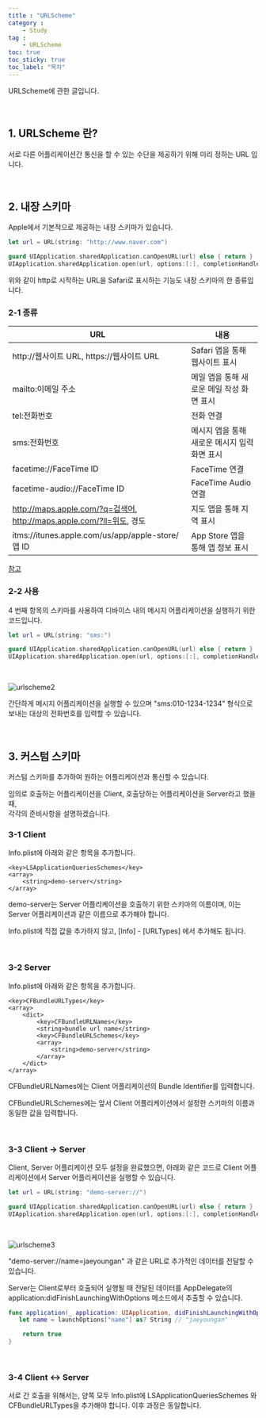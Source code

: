 ```yaml
---
title : "URLScheme"
category :
    - Study
tag :
    - URLScheme
toc: true
toc_sticky: true
toc_label: "목차"
---
```


URLScheme에 관한 글입니다.

<br/>

## 1. URLScheme 란?

서로 다른 어플리케이션간 통신을 할 수 있는 수단을 제공하기 위해 미리 정하는 URL 입니다.   

<br/>

## 2. 내장 스키마

Apple에서 기본적으로 제공하는 내장 스키마가 있습니다.

~~~swift
let url = URL(string: "http://www.naver.com")

guard UIApplication.sharedApplication.canOpenURL(url) else { return }
UIApplication.sharedApplication.open(url, options:[:], completionHandler:nil)
~~~

위와 같이 http로 시작하는 URL을 Safari로 표시하는 기능도 내장 스키마의 한 종류입니다.

### 2-1 종류

|URL|내용|
|------|---|
| http://웹사이트 URL, https://웹사이트 URL | Safari 앱을 통해 웹사이트 표시 |
| mailto:이메일 주소 | 메일 앱을 통해 새로운 메일 작성 화면 표시 |
| tel:전화번호 | 전화 연결 |
| sms:전화번호 | 메시지 앱을 통해 새로운 메시지 입력 화면 표시 |
| facetime://FaceTime ID | FaceTime 연결 |
| facetime-audio://FaceTime ID | FaceTime Audio 연결 |
| http://maps.apple.com/?q=검색어, http://maps.apple.com/?ll=위도, 경도 | 지도 앱을 통해 지역 표시 |
| itms://itunes.apple.com/us/app/apple-store/앱 ID | App Store 앱을 통해 앱 정보 표시 |

[참고](http://blog.naver.com/horajjan/220893876471)

### 2-2 사용

4 번째 항목의 스키마를 사용하여 디바이스 내의 메시지 어플리케이션을 실행하기 위한 코드입니다.

~~~swift
let url = URL(string: "sms:")

guard UIApplication.sharedApplication.canOpenURL(url) else { return }
UIApplication.sharedApplication.open(url, options:[:], completionHandler:nil)
~~~

<br/>

![urlscheme2](https://user-images.githubusercontent.com/61190690/100412110-05d62200-30b7-11eb-8b6d-ae29c586833b.gif)

간단하게 메시지 어플리케이션을 실행할 수 있으며 "sms:010-1234-1234" 형식으로 보내는 대상의 전화번호를 입력할 수 있습니다.

<br/>

## 3. 커스텀 스키마

커스텀 스키마를 추가하여 원하는 어플리케이션과 통신할 수 있습니다.

임의로 호출하는 어플리케이션을 Client, 호출당하는 어플리케이션을 Server라고 했을 때,   
각각의 준비사항을 설명하겠습니다.

### 3-1 Client

Info.plist에 아래와 같은 항목을 추가합니다.

~~~
<key>LSApplicationQueriesSchemes</key>
<array>
	<string>demo-server</string>
</array>
~~~

demo-server는 Server 어플리케이션을 호출하기 위한 스키마의 이름이며, 이는 Server 어플리케이션과 같은 이름으로 추가해야 합니다.

Info.plist에 직접 값을 추가하지 않고, [Info] - [URLTypes] 에서 추가해도 됩니다.

<br/>

### 3-2 Server

Info.plist에 아래와 같은 항목을 추가합니다.

~~~
<key>CFBundleURLTypes</key>
<array>
	<dict>
		<key>CFBundleURLNames</key>
		<string>bundle url name</string>
		<key>CFBundleURLSchemes</key>
		<array>
			<string>demo-server</string>
		</array>
	</dict>
</array>
~~~

CFBundleURLNames에는 Client 어플리케이션의 Bundle Identifier를 입력합니다.

CFBundleURLSchemes에는 앞서 Client 어플리케이션에서 설정한 스키마의 이름과 동일한 값을 입력합니다.

<br/>

### 3-3 Client -> Server

Client, Server 어플리케이션 모두 설정을 완료했으면, 아래와 같은 코드로 Client 어플리케이션에서 Server 어플리케이션을 실행할 수 있습니다.

~~~swift
let url = URL(string: "demo-server://")

guard UIApplication.sharedApplication.canOpenURL(url) else { return }
UIApplication.sharedApplication.open(url, options:[:], completionHandler:nil)
~~~

<br/>

![urlscheme3](https://user-images.githubusercontent.com/61190690/100416380-ad585200-30c1-11eb-8a83-e7d3d819a03a.gif)

"demo-server://name=jaeyoungan" 과 같은 URL로 추가적인 데이터를 전달할 수 있습니다.

Server는 Client로부터 호출되어 실행될 때 전달된 데이터를 AppDelegate의 application:didFinishLaunchingWithOptions 메소드에서 추출할 수 있습니다.

~~~swift
func application(_ application: UIApplication, didFinishLaunchingWithOptions launchOptions: [UIApplication.LaunchOptionsKey: Any]?) -> Bool {
   let name = launchOptions["name"] as? String // "jaeyoungan"

    return true
}
~~~

<br/>

### 3-4 Client <-> Server

서로 간 호출을 위해서는, 양쪽 모두 Info.plist에 LSApplicationQueriesSchemes 와 CFBundleURLTypes을 추가해야 합니다. 이후 과정은 동일합니다.









